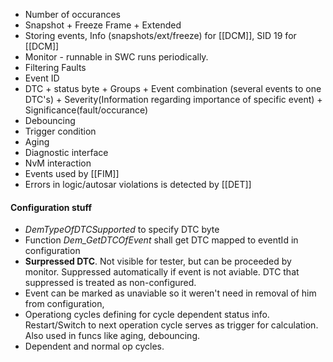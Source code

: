 - Number of occurances
- Snapshot + Freeze Frame + Extended
- Storing events, Info (snapshots/ext/freeze) for [[DCM]], SID 19 for [[DCM]] 
- Monitor - runnable in SWC runs periodically.
- Filtering Faults
- Event ID
- DTC + status byte + Groups + Event combination (several events to one DTC's) + Severity(Information regarding importance of specific event) + Significance(fault/occurance)
- Debouncing
- Trigger condition
- Aging
- Diagnostic interface
- NvM interaction
- Events used by [[FIM]]
- Errors in logic/autosar violations is detected by [[DET]]

#### Configuration stuff
- *DemTypeOfDTCSupported* to specify DTC byte
- Function *Dem_GetDTCOfEvent* shall get DTC mapped to eventId in configuration
- **Surpressed DTC**. Not visible for tester, but can be proceeded by monitor. Suppressed automatically if event is not aviable. DTC that suppressed is treated as non-configured.
- Event can be marked as unaviable so it weren't need in removal of him from configuration,
- Operationg cycles defining for cycle dependent status info. Restart/Switch to next operation cycle serves as trigger for calculation. Also used in funcs like aging, debouncing.
- Dependent and normal op cycles.
